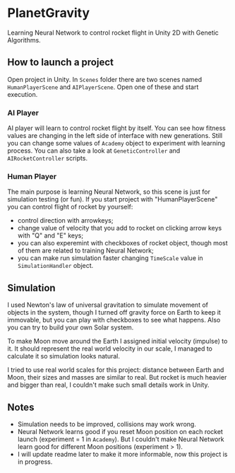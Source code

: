 # PlanetGravity
Learning Neural Network to control rocket flight in Unity 2D with Genetic Algorithms.

## How to launch a project
Open project in Unity. In `Scenes` folder there are two scenes named `HumanPlayerScene` and `AIPlayerScene`. Open one of these and start execution.

### AI Player
AI player will learn to control rocket flight by itself. You can see how fitness values are changing in the left side of interface with new generations.
Still you can change some values of `Academy` object to experiment with learning process. You can also take a look at `GeneticController` and `AIRocketController` scripts.

### Human Player
The main purpose is learning Neural Network, so this scene is just for simulation testing (or fun).
If you start project with "HumanPlayerScene" you can control flight of rocket by yourself: 
- control direction with arrowkeys;
- change value of velocity that you add to rocket on clicking arrow keys with "Q" and "E" keys;
- you can also experemint with checkboxes of rocket object, though most of them are related to training Neural Network;
- you can make run simulation faster changing `TimeScale` value in `SimulationHandler` object.

## Simulation
I used Newton's law of universal gravitation to simulate movement of objects in the system, though I turned off gravity force on Earth to keep it immovable, but you can play with checkboxes to see what happens. Also you can try to build your own Solar system.

To make Moon move around the Earth I assigned initial velocity (impulse) to it. It should represent the real world velocity in our scale, I managed to calculate it so simulation looks natural.

I tried to use real world scales for this project: distance between Earth and Moon, their sizes and masses are similar to real. But rocket is much heavier and bigger than real, I couldn't make such small details work in Unity.

## Notes
- Simulation needs to be improved, collisions may work wrong.
- Neural Network learns good if you reset Moon position on each rocket launch (experiment = 1 in `Academy`). But I couldn't make Neural Network learn good for different Moon positions (experiment > 1). 
- I will update readme later to make it more informable, now this project is in progress.
